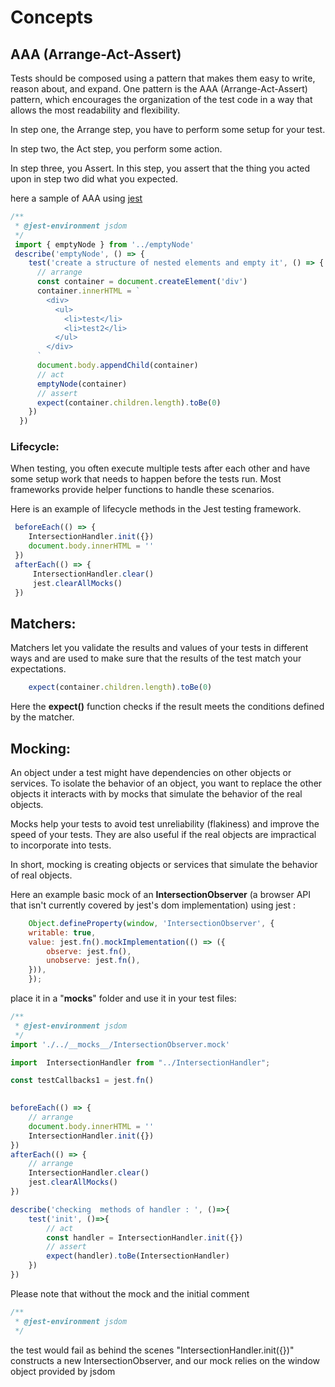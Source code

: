 # Concepts

## AAA (Arrange-Act-Assert)

Tests should be composed using a pattern that makes them easy to write, reason about, and expand. One pattern is the AAA (Arrange-Act-Assert) pattern, which encourages the organization of the test code in a way that allows the most readability and flexibility.

In step one, the Arrange step, you have to perform some setup for your test. 

In step two, the Act step, you perform some action.

In step three, you Assert.  In this step, you assert that the thing you acted upon in step two did what you expected.

here a sample of AAA using [jest](https://jestjs.io/) 

```js
/**
 * @jest-environment jsdom
 */
 import { emptyNode } from '../emptyNode' 
 describe('emptyNode', () => {
    test('create a structure of nested elements and empty it', () => {
      // arrange
      const container = document.createElement('div')
      container.innerHTML = `
        <div>
          <ul>
            <li>test</li>
            <li>test2</li>
          </ul>
        </div>
      `
      document.body.appendChild(container)
      // act
      emptyNode(container)
      // assert
      expect(container.children.length).toBe(0)
    })
  })
```
### Lifecycle:

When testing, you often execute multiple tests after each other and have some setup work that needs to happen before the tests run. Most frameworks provide helper functions to handle these scenarios.

Here is an example of lifecycle methods in the Jest testing framework.

```js
 beforeEach(() => {
    IntersectionHandler.init({})
    document.body.innerHTML = ''
 })
 afterEach(() => {
     IntersectionHandler.clear()
     jest.clearAllMocks()
 })
```

## Matchers:

Matchers let you validate the results and values of your tests in different ways and are used to make sure that the results of the test match your expectations.

```js
    expect(container.children.length).toBe(0)
```

Here the **expect()** function checks if the result meets the conditions defined by the matcher. 

## Mocking:

An object under a test might have dependencies on other objects or services. To isolate the behavior of an object, you want to replace the other objects it interacts with by mocks that simulate the behavior of the real objects.

Mocks help your tests to avoid test unreliability (flakiness) and improve the speed of your tests. They are also useful if the real objects are impractical to incorporate into tests.

In short, mocking is creating objects or services that simulate the behavior of real objects.


Here an example basic mock of an **IntersectionObserver** (a browser API that isn't currently covered by jest's dom implementation) using jest :

```js
    Object.defineProperty(window, 'IntersectionObserver', {
    writable: true,
    value: jest.fn().mockImplementation(() => ({
        observe: jest.fn(),
        unobserve: jest.fn(),
    })),
    });
```

place it in a "__mocks__" folder and use it in your test files:

```js
/**
 * @jest-environment jsdom
 */
import './../__mocks__/IntersectionObserver.mock'

import  IntersectionHandler from "../IntersectionHandler";

const testCallbacks1 = jest.fn()
  

beforeEach(() => {
    // arrange
    document.body.innerHTML = ''
    IntersectionHandler.init({})
})
afterEach(() => {
    // arrange
    IntersectionHandler.clear()
    jest.clearAllMocks()
})

describe('checking  methods of handler : ', ()=>{
    test('init', ()=>{
        // act
        const handler = IntersectionHandler.init({})
        // assert
        expect(handler).toBe(IntersectionHandler)
    })
})
```
Please note that without the mock and the initial comment 
```js
/**
 * @jest-environment jsdom
 */
```
 the test would fail as behind the scenes "IntersectionHandler.init({})" constructs a new IntersectionObserver, and our mock relies on the window object provided by jsdom





